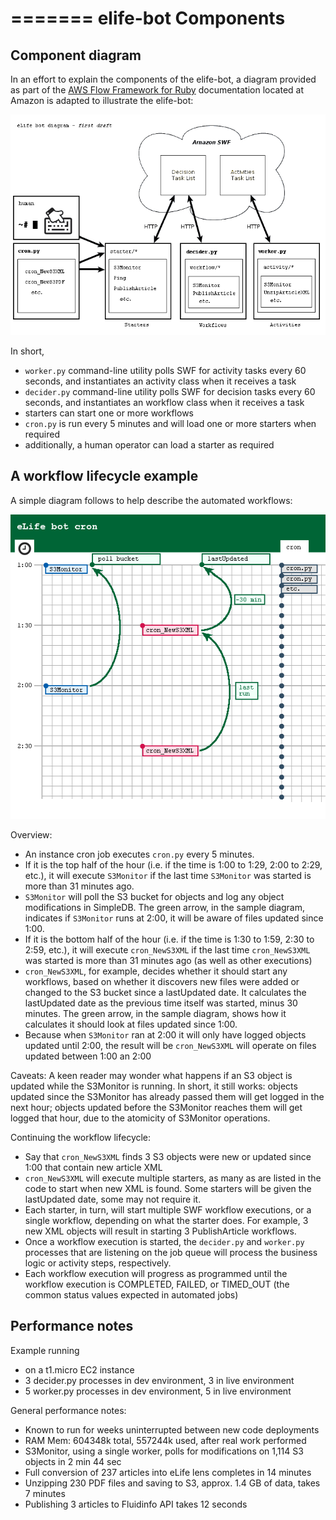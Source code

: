 =======
elife-bot Components
=========

## Component diagram

In an effort to explain the components of the elife-bot, a diagram provided as part of the [AWS Flow Framework for Ruby][awsflow] documentation located at Amazon is adapted to illustrate the elife-bot:

[awsflow]: http://docs.aws.amazon.com/amazonswf/latest/awsrbflowguide/awsflow-basics-application-structure.html

![eLife bot diagram](images/elife-bot-diagram.png)

In short,

- ``worker.py`` command-line utility polls SWF for activity tasks every 60 seconds, and instantiates an activity class when it receives a task
- ``decider.py`` command-line utility polls SWF for decision tasks every 60 seconds, and instantiates an workflow class when it receives a task
- starters can start one or more workflows
- ``cron.py`` is run every 5 minutes and will load one or more starters when required
- additionally, a human operator can load a starter as required

## A workflow lifecycle example

A simple diagram follows to help describe the automated workflows:

![eLife bot cron diagram](images/elife-bot-cron.png)

Overview:

- An instance cron job executes ``cron.py`` every 5 minutes.
- If it is the top half of the hour (i.e. if the time is 1:00 to 1:29, 2:00 to 2:29, etc.), it will execute ``S3Monitor`` if the last time ``S3Monitor`` was started is more than 31 minutes ago.
- ``S3Monitor`` will poll the S3 bucket for objects and log any object modifications in SimpleDB. The green arrow, in the sample diagram, indicates if ``S3Monitor`` runs at 2:00, it will be aware of files updated since 1:00.
- If it is the bottom half of the hour (i.e. if the time is 1:30 to 1:59, 2:30 to 2:59, etc.), it will execute ``cron_NewS3XML`` if the last time ``cron_NewS3XML`` was started is more than 31 minutes ago (as well as other executions)
- ``cron_NewS3XML``, for example, decides whether it should start any workflows, based on whether it discovers new files were added or changed to the S3 bucket since a lastUpdated date. It calculates the lastUpdated date as the previous time itself was started, minus 30 minutes. The green arrow, in the sample diagram, shows how it calculates it should look at files updated since 1:00.
- Because when ``S3Monitor`` ran at 2:00 it will only have logged objects updated until 2:00, the result will be ``cron_NewS3XML`` will operate on files updated between 1:00 an 2:00

Caveats: A keen reader may wonder what happens if an S3 object is updated while the S3Monitor is running. In short, it still works: objects updated since the S3Monitor has already passed them will get logged in the next hour; objects updated before the S3Monitor reaches them will get logged that hour, due to the atomicity of S3Monitor operations.

Continuing the workflow lifecycle:

- Say that ``cron_NewS3XML`` finds 3 S3 objects were new or updated since 1:00 that contain new article XML
- ``cron_NewS3XML`` will execute multiple starters, as many as are listed in the code to start when new XML is found. Some starters will be given the lastUpdated date, some may not require it.
- Each starter, in turn, will start multiple SWF workflow executions, or a single workflow, depending on what the starter does. For example, 3 new XML objects will result in starting 3 PublishArticle workflows.
- Once a workflow execution is started, the ``decider.py`` and ``worker.py`` processes that are listening on the job queue will process the business logic or activity steps, respectively.
- Each workflow execution will progress as programmed until the workflow execution is COMPLETED, FAILED, or TIMED_OUT (the common status values expected in automated jobs)



## Performance notes

Example running

- on a t1.micro EC2 instance
- 3 decider.py processes in dev environment, 3 in live environment
- 5 worker.py processes in dev environment, 5 in live environment

General performance notes:

- Known to run for weeks uninterrupted between new code deployments
- RAM Mem: 604348k total, 557244k used, after real work performed
- S3Monitor, using a single worker, polls for modifications on 1,114 S3 objects in 2 min 44 sec
- Full conversion of 237 articles into eLife lens completes in 14 minutes
- Unzipping 230 PDF files and saving to S3, approx. 1.4 GB of data, takes 7 minutes
- Publishing 3 articles to Fluidinfo API takes 12 seconds



